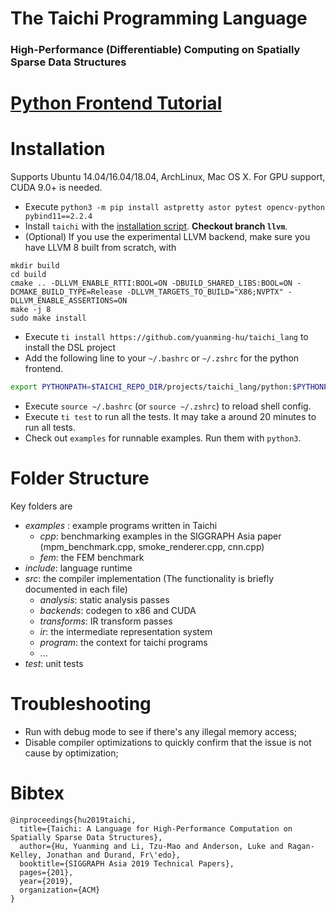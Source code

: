 # The Taichi Programming Language
### High-Performance (Differentiable) Computing on Spatially Sparse Data Structures

# [Python Frontend Tutorial](https://github.com/yuanming-hu/taichi/tree/master/python/taichi)

# Installation
Supports Ubuntu 14.04/16.04/18.04, ArchLinux, Mac OS X. For GPU support, CUDA 9.0+ is needed.

 - Execute `python3 -m pip install astpretty astor pytest opencv-python pybind11==2.2.4`
 - Install `taichi` with the [installation script](https://taichi.readthedocs.io/en/latest/installation.html#ubuntu-arch-linux-and-mac-os-x). **Checkout branch `llvm`**.
 - (Optional) If you use the experimental LLVM backend, make sure you have LLVM 8 built from scratch, with
  ```
  mkdir build
  cd build
  cmake .. -DLLVM_ENABLE_RTTI:BOOL=ON -DBUILD_SHARED_LIBS:BOOL=ON -DCMAKE_BUILD_TYPE=Release -DLLVM_TARGETS_TO_BUILD="X86;NVPTX" -DLLVM_ENABLE_ASSERTIONS=ON
  make -j 8
  sudo make install
  ```
 - Execute `ti install https://github.com/yuanming-hu/taichi_lang` to install the DSL project
 - Add the following line to your `~/.bashrc` or `~/.zshrc` for the python frontend.
 ```bash
 export PYTHONPATH=$TAICHI_REPO_DIR/projects/taichi_lang/python:$PYTHONPATH
 ```
 - Execute `source ~/.bashrc` (or `source ~/.zshrc`) to reload shell config.
 - Execute `ti test` to run all the tests. It may take a around 20 minutes to run all tests.
 - Check out `examples` for runnable examples. Run them with `python3`.

# Folder Structure
Key folders are
 - *examples* : example programs written in Taichi
   - *cpp*: benchmarking examples in the SIGGRAPH Asia paper (mpm_benchmark.cpp, smoke_renderer.cpp, cnn.cpp)
   - *fem*: the FEM benchmark
 - *include*: language runtime
 - *src*: the compiler implementation (The functionality is briefly documented in each file)
   - *analysis*: static analysis passes
   - *backends*: codegen to x86 and CUDA
   - *transforms*: IR transform passes
   - *ir*: the intermediate representation system
   - *program*: the context for taichi programs
   - ...
 - *test*: unit tests

# Troubleshooting
 - Run with debug mode to see if there's any illegal memory access;
 - Disable compiler optimizations to quickly confirm that the issue is not cause by optimization;

# Bibtex
```
@inproceedings{hu2019taichi,
  title={Taichi: A Language for High-Performance Computation on Spatially Sparse Data Structures},
  author={Hu, Yuanming and Li, Tzu-Mao and Anderson, Luke and Ragan-Kelley, Jonathan and Durand, Fr\'edo},
  booktitle={SIGGRAPH Asia 2019 Technical Papers},
  pages={201},
  year={2019},
  organization={ACM}
}
```

